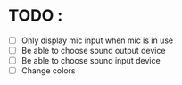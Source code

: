# TODO :
 - [ ] Only display mic input when mic is in use
 - [ ] Be able to choose sound output device
 - [ ] Be able to choose sound input device
 - [ ] Change colors
